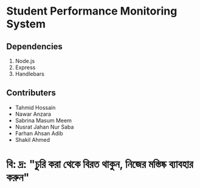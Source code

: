 # Student Performance Monitoring System


## Dependencies
1. Node.js
2. Express
3. Handlebars

## Contributers
* Tahmid Hossain
* Nawar Anzara
* Sabrina Masum Meem
* Nusrat Jahan Nur Saba
* Farhan Ahsan Adib
* Shakil Ahmed

# বি: দ্র: "চুরি করা থেকে বিরত থাকুন, নিজের মস্তিষ্ক ব্যাবহার করুন"
